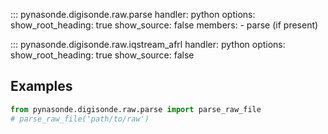 ::: pynasonde.digisonde.raw.parse
    handler: python
    options:
        show_root_heading: true
        show_source: false
        members:
            - parse (if present)

::: pynasonde.digisonde.raw.iqstream_afrl
    handler: python
    options:
        show_root_heading: true
        show_source: false


## Examples

```py
from pynasonde.digisonde.raw.parse import parse_raw_file
# parse_raw_file('path/to/raw')
```
